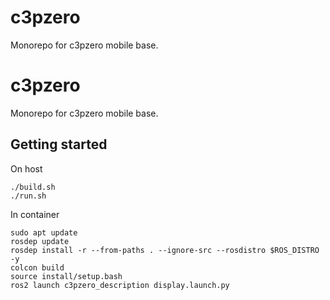 # c3pzero
Monorepo for c3pzero mobile base.

# c3pzero
Monorepo for c3pzero mobile base.

## Getting started
On host
```
./build.sh
./run.sh
```
In container
```
sudo apt update
rosdep update
rosdep install -r --from-paths . --ignore-src --rosdistro $ROS_DISTRO -y
colcon build
source install/setup.bash
ros2 launch c3pzero_description display.launch.py
```
